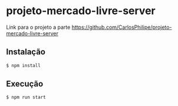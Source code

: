 # projeto-mercado-livre-server

Link para o projeto a parte https://github.com/CarlosPhilipe/projeto-mercado-livre-server
## Instalação

```bash
$ npm install
```

## Execução

```bash
$ npm run start
```
